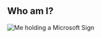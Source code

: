 ## Who am I?
![Me holding a Microsoft Sign](https://www.danielbastos.com.br/wp-content/uploads/2016/11/IMG_0340-1.jpg)
